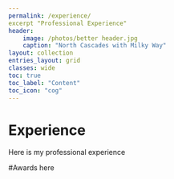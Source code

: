 ```yaml
---
permalink: /experience/
excerpt "Professional Experience"
header:
    image: /photos/better header.jpg
    caption: "North Cascades with Milky Way"
layout: collection
entries_layout: grid
classes: wide
toc: true
toc_label: "Content"
toc_icon: "cog"
---
```


# Experience

Here is my professional experience

#Awards
here